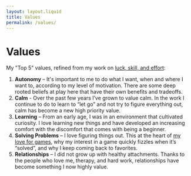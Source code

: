 ```yaml
---
layout: layout.liquid
title: Values
permalink: /values/
---
```


# Values

My "Top 5" values, refined from my work on <a href="/blog/luck-skill-and-effort/">luck, skill, and effort</a>:

1. **Autonomy** – It's important to me to do what I want, when and where I want to, according to my level of motivation. There are some deep rooted beliefs at play here that have their own benefits and tradeoffs. 
2. **Calm** - Over the past few years I’ve grown to value calm. In the work I continue to do to learn to “let go” and not try to figure everything out, calm has become a new high priority value.
3. **Learning** – From an early age, I was in an environment that cultivated curiosity.  I love learning new things and have developed an increasing comfort with the discomfort that comes with being a beginner.
4. **Solving Problems** – I love figuring things out. This at the heart of <a href="/games/">my love for games</a>, why my interest in a game quickly fizzles when it’s “solved”, and why I keep coming back to favorites. 
5. **Relationships** – I did not grow up with healthy attachments. Thanks to the people who love me, therapy, and hard work, relationships have become something I now highly value.